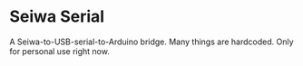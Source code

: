 # Seiwa Serial

A Seiwa-to-USB-serial-to-Arduino bridge. Many things are hardcoded. Only for personal use right now.
